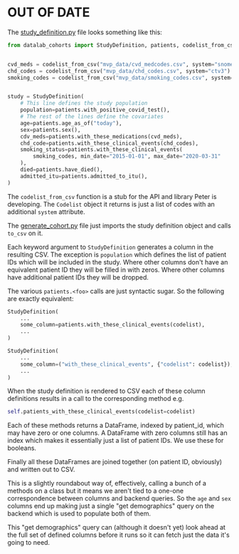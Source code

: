 # OUT OF DATE

The [study_definition.py](../analysis/study_definition.py) file looks
something like this:

```py
from datalab_cohorts import StudyDefinition, patients, codelist_from_csv


cvd_meds = codelist_from_csv("mvp_data/cvd_medcodes.csv", system="snomed")
chd_codes = codelist_from_csv("mvp_data/chd_codes.csv", system="ctv3")
smoking_codes = codelist_from_csv("mvp_data/smoking_codes.csv", system="ctv3")


study = StudyDefinition(
    # This line defines the study population
    population=patients.with_positive_covid_test(),
    # The rest of the lines define the covariates
    age=patients.age_as_of("today"),
    sex=patients.sex(),
    cdv_meds=patients.with_these_medications(cvd_meds),
    chd_code=patients.with_these_clinical_events(chd_codes),
    smoking_status=patients.with_these_clinical_events(
        smoking_codes, min_date="2015-01-01", max_date="2020-03-31"
    ),
    died=patients.have_died(),
    admitted_itu=patients.admitted_to_itu(),
)
```

The `codelist_from_csv` function is a stub for the API and library Peter
is developing. The `Codelist` object it returns is just a list of codes
with an additional `system` attribute.

The [generate_cohort.py](../generate_cohort.py) file just imports the
study definition object and calls `to_csv` on it.

Each keyword argument to `StudyDefinition` generates a column in the
resulting CSV. The exception is `population` which defines the list of
patient IDs which will be included in the study. Where other columns
don't have an equivalent patient ID they will be filled in with zeros.
Where other columns have additional patient IDs they will be dropped.

The various `patients.<foo>` calls are just syntactic sugar. So the
following are exactly equivalent:
```py
StudyDefinition(
    ...
    some_column=patients.with_these_clinical_events(codelist),
    ...
)
```

```py
StudyDefinition(
    ...
    some_column=("with_these_clinical_events", {"codelist": codelist}),
    ...
)
```

When the study definition is rendered to CSV each of these column
definitions results in a call to the corresponding method e.g.
```py
self.patients_with_these_clinical_events(codelist=codelist)
```

Each of these methods returns a DataFrame, indexed by patient_id, which
may have zero or one columns. A DataFrame with zero columns still has
an index which makes it essentially just a list of patient IDs. We use
these for booleans.

Finally all these DataFrames are joined together (on patient ID,
obviously) and written out to CSV.

This is a slightly roundabout way of, effectively, calling a bunch of a
methods on a class but it means we aren't tied to a one-one
correspondence between columns and backend queries. So the `age` and `sex`
columns end up making just a single "get demographics" query on the
backend which is used to populate both of them.

This "get demographics" query can (although it doesn't yet) look ahead
at the full set of defined columns before it runs so it can fetch just
the data it's going to need.
